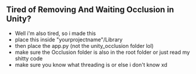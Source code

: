 ## Tired of Removing And Waiting Occlusion in Unity?

- Well i'm also tired, so i made this
- place this inside "yourprojectname"/Library
- then place the app.py (not the unity_occlusion folder lol)
- make sure the Occlusion folder is also in the root folder or just read my shitty code
- make sure you know what threading is or else i don't know xd